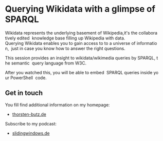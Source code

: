 # Querying Wikidata with a glimpse of SPARQL

Wikidata represents the underlying basement of Wikipedia,it's the collaboratively edited 
knowledge base filling up Wikipedia with data.
Querying Wikidata enables you to gain access to to a universe of information, 
just in case you know how to answer the right questions.

This session provides an insight to wikidata/wikimedia queries by SPARQL, the semantic 
query language from W3C. 

After you watched this, you will be able to embed  SPARQL queries inside your PowerShell 
code. 

## Get in touch

You fill find additional information on my homepage:

- [thorsten-butz.de](https://thorsten-butz.de/psconfeu2020)

Subscribe to my podcast:
- [slidingwindows.de](https://slidingwindows.de)
